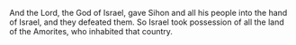 And the Lord, the God of Israel, gave Sihon and all his people into the hand of Israel, and they defeated them. So Israel took possession of all the land of the Amorites, who inhabited that country.
